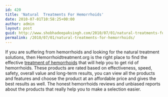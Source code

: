```yaml
---
id: 420
title: 'Natural  Treatments For Hemorrhoids'
date: 2010-07-01T10:58:25+00:00
author: admin
layout: post
guid: http://www.shobhadeepaksingh.com/2010/07/01/natural-treatments-for-hemorrhoids/
permalink: /2010/07/01/natural-treatments-for-hemorrhoids/
---
```

If you are suffering from hemorrhoids and looking for the natural treatment solutions, then Hemorrhoidtreatment.org is the right place to find the effective [treatment of hemorrhoids](http://www.hemorrhoidtreatment.org/) that will help you to get rid of hemorrhoids. These products are rated based on effectiveness, speed, safety, overall value and long-term results, you can view all the products and features and choose the product at an affordable price and gives the best results as well. The honest hemorrhoids reviews and unbiased reports about the products that really help you to make a selection easier.